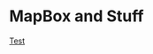 # MapBox and Stuff

[Test](https://api.tiles.mapbox.com/v4/bawjensen.jko2afoh/page.html?access_token=pk.eyJ1IjoiYmF3amVuc2VuIiwiYSI6IlFPNlRUS2cifQ.R3RtJ8XmabO5Rr0BvE6F6Q#4/41.96/-71.18)